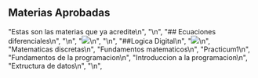 ## Materias Aprobadas
"Estas son las materias que ya acredite\n",
    "\n",
    "## Ecuaciones diferenciales\n",
    "\n",
    "![](https://images.cdn1.buscalibre.com/fit-in/360x360/ab/81/ab810cadfc89a038498e1a15376af677.jpg)\n",
    "\n",
    "##Logica Digital\n",
    "![](https://cervantes.com.ec/wp-content/uploads/2023/08/01030862.jpg)\n",
    "Matematicas discretas\n",
    "Fundamentos matematicos\n",
    "Practicum1\n",
    "Fundamentos de la programacion\n",
    "Introduccion a la programacion\n",
    "Extructura de datos\n",
    "\n",
